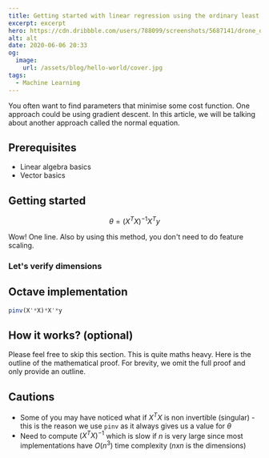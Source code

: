 ```yaml
---
title: Getting started with linear regression using the ordinary least squares method
excerpt: excerpt
hero: https://cdn.dribbble.com/users/788099/screenshots/5687141/drone_dude_kit8-net.png
alt: alt
date: 2020-06-06 20:33
og:
  image:
    url: /assets/blog/hello-world/cover.jpg
tags:
  - Machine Learning
---
```


You often want to find parameters that minimise some cost function. One
approach could be using gradient descent. In this article, we will be talking
about another approach called the normal equation.

## Prerequisites

- Linear algebra basics
- Vector basics

## Getting started

$$
\theta = (X^T X)^{-1} X^T y
$$

Wow! One line. Also by using this method, you don't need to do feature scaling.

### Let's verify dimensions

## Octave implementation

```octave
pinv(X'*X)*X'*y
```

## How it works? (optional)

Please feel free to skip this section. This is quite maths heavy. Here is the
outline of the mathematical proof. For brevity, we omit the full proof and only
provide an outline.

## Cautions

- Some of you may have noticed what if $X^T X$ is non invertible (singular) -
  this is the reason we use `pinv` as it always gives us a value for $\theta$
- Need to compute $(X^T X)^{-1}$ which is slow if $n$ is very large
  since most implementations have $O(n^3)$ time complexity ($nxn$ is the dimensions)

